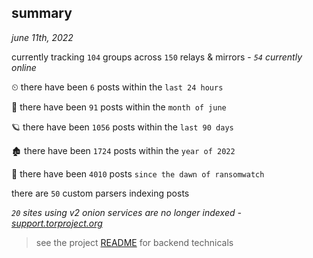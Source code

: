 
## summary
_june 11th, 2022_

currently tracking `104` groups across `150` relays & mirrors - _`54` currently online_

⏲ there have been `6` posts within the `last 24 hours`

🦈 there have been `91` posts within the `month of june`

🪐 there have been `1056` posts within the `last 90 days`

🏚 there have been `1724` posts within the `year of 2022`

🦕 there have been `4010` posts `since the dawn of ransomwatch`

there are `50` custom parsers indexing posts

_`20` sites using v2 onion services are no longer indexed - [support.torproject.org](https://support.torproject.org/onionservices/v2-deprecation/)_

> see the project [README](https://github.com/joshhighet/ransomwatch#ransomwatch--) for backend technicals
